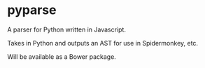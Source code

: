 pyparse
=======

A parser for Python written in Javascript.

Takes in Python and outputs an AST for use in Spidermonkey, etc.

Will be available as a Bower package.
